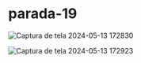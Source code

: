 # parada-19

![Captura de tela 2024-05-13 172830](https://github.com/MarianaMagalh/parada-19/assets/167040224/bd3fa1f1-8be3-457b-bbd3-6134e2ba9f60)


![Captura de tela 2024-05-13 172923](https://github.com/MarianaMagalh/parada-19/assets/167040224/b605c4cb-b607-48cc-be68-7b4f2f636438)
